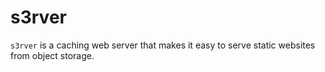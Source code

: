 # s3rver

`s3rver` is a caching web server that makes it easy to serve static websites
from object storage.
